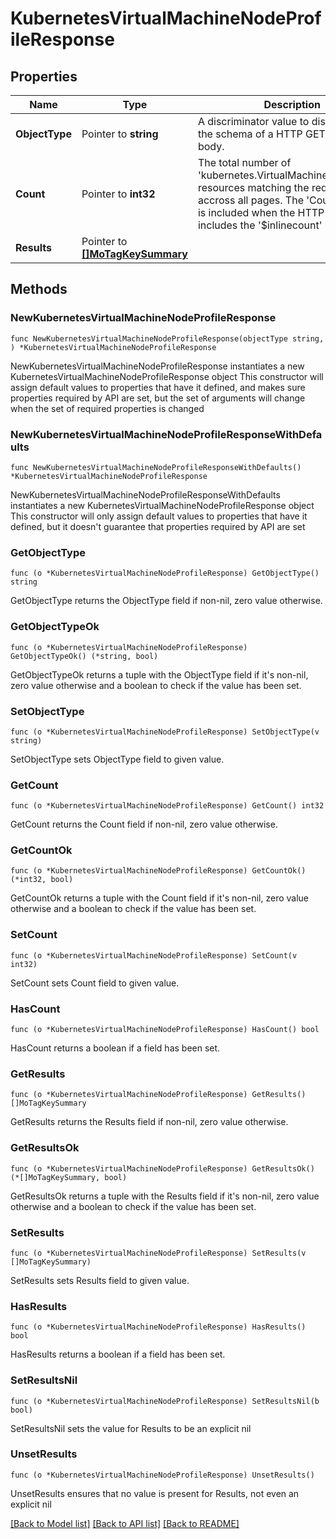 # KubernetesVirtualMachineNodeProfileResponse

## Properties

Name | Type | Description | Notes
------------ | ------------- | ------------- | -------------
**ObjectType** | Pointer to **string** | A discriminator value to disambiguate the schema of a HTTP GET response body. | 
**Count** | Pointer to **int32** | The total number of &#39;kubernetes.VirtualMachineNodeProfile&#39; resources matching the request, accross all pages. The &#39;Count&#39; attribute is included when the HTTP GET request includes the &#39;$inlinecount&#39; parameter. | [optional] 
**Results** | Pointer to [**[]MoTagKeySummary**](MoTagKeySummary.md) |  | [optional] 

## Methods

### NewKubernetesVirtualMachineNodeProfileResponse

`func NewKubernetesVirtualMachineNodeProfileResponse(objectType string, ) *KubernetesVirtualMachineNodeProfileResponse`

NewKubernetesVirtualMachineNodeProfileResponse instantiates a new KubernetesVirtualMachineNodeProfileResponse object
This constructor will assign default values to properties that have it defined,
and makes sure properties required by API are set, but the set of arguments
will change when the set of required properties is changed

### NewKubernetesVirtualMachineNodeProfileResponseWithDefaults

`func NewKubernetesVirtualMachineNodeProfileResponseWithDefaults() *KubernetesVirtualMachineNodeProfileResponse`

NewKubernetesVirtualMachineNodeProfileResponseWithDefaults instantiates a new KubernetesVirtualMachineNodeProfileResponse object
This constructor will only assign default values to properties that have it defined,
but it doesn't guarantee that properties required by API are set

### GetObjectType

`func (o *KubernetesVirtualMachineNodeProfileResponse) GetObjectType() string`

GetObjectType returns the ObjectType field if non-nil, zero value otherwise.

### GetObjectTypeOk

`func (o *KubernetesVirtualMachineNodeProfileResponse) GetObjectTypeOk() (*string, bool)`

GetObjectTypeOk returns a tuple with the ObjectType field if it's non-nil, zero value otherwise
and a boolean to check if the value has been set.

### SetObjectType

`func (o *KubernetesVirtualMachineNodeProfileResponse) SetObjectType(v string)`

SetObjectType sets ObjectType field to given value.


### GetCount

`func (o *KubernetesVirtualMachineNodeProfileResponse) GetCount() int32`

GetCount returns the Count field if non-nil, zero value otherwise.

### GetCountOk

`func (o *KubernetesVirtualMachineNodeProfileResponse) GetCountOk() (*int32, bool)`

GetCountOk returns a tuple with the Count field if it's non-nil, zero value otherwise
and a boolean to check if the value has been set.

### SetCount

`func (o *KubernetesVirtualMachineNodeProfileResponse) SetCount(v int32)`

SetCount sets Count field to given value.

### HasCount

`func (o *KubernetesVirtualMachineNodeProfileResponse) HasCount() bool`

HasCount returns a boolean if a field has been set.

### GetResults

`func (o *KubernetesVirtualMachineNodeProfileResponse) GetResults() []MoTagKeySummary`

GetResults returns the Results field if non-nil, zero value otherwise.

### GetResultsOk

`func (o *KubernetesVirtualMachineNodeProfileResponse) GetResultsOk() (*[]MoTagKeySummary, bool)`

GetResultsOk returns a tuple with the Results field if it's non-nil, zero value otherwise
and a boolean to check if the value has been set.

### SetResults

`func (o *KubernetesVirtualMachineNodeProfileResponse) SetResults(v []MoTagKeySummary)`

SetResults sets Results field to given value.

### HasResults

`func (o *KubernetesVirtualMachineNodeProfileResponse) HasResults() bool`

HasResults returns a boolean if a field has been set.

### SetResultsNil

`func (o *KubernetesVirtualMachineNodeProfileResponse) SetResultsNil(b bool)`

 SetResultsNil sets the value for Results to be an explicit nil

### UnsetResults
`func (o *KubernetesVirtualMachineNodeProfileResponse) UnsetResults()`

UnsetResults ensures that no value is present for Results, not even an explicit nil

[[Back to Model list]](../README.md#documentation-for-models) [[Back to API list]](../README.md#documentation-for-api-endpoints) [[Back to README]](../README.md)


